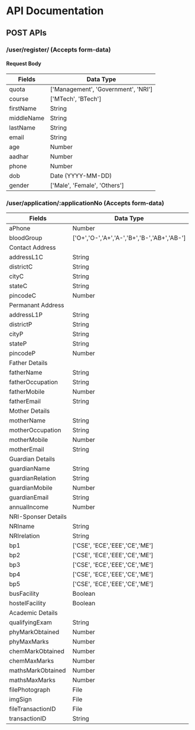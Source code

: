 # API Documentation
## POST APIs
### /user/register/ (Accepts form-data)
#### Request Body
|Fields		|Data Type	|
|-----------|-----------|
|quota 		| ['Management', 'Government', 'NRI']|
|course		| ['MTech', 'BTech']|
|firstName	| String	|
|middleName	| String	|
|lastName	| String	|
|email		| String	|
|age		| Number	|
|aadhar		| Number	|
|phone		| Number	|
|dob		| Date (YYYY-MM-DD)|
|gender		| ['Male', 'Female', 'Others']|

### /user/application/:applicationNo (Accepts form-data)
|Fields     |Data Type  |
|-----------|-----------|
|aPhone 	| Number	|
|bloodGroup	| ['O+','O-','A+','A-','B+','B-','AB+','AB-']|
|Contact Address        |
|addressL1C | String    |
|districtC  | String    |
|cityC      | String    |
|stateC     | String    |
|pincodeC   | Number    |
|Permanant Address      |
|addressL1P | String    |
|districtP  | String    |
|cityP      | String    |
|stateP     | String    |
|pincodeP   | Number    |
|Father Details         |
|fatherName | String    |
|fatherOccupation| String    |
|fatherMobile| Number    |
|fatherEmail| String    |
|Mother Details         |
|motherName | String    |
|motherOccupation| String    |
|motherMobile| Number    |
|motherEmail| String    |
|Guardian Details       |
|guardianName| String    |
|guardianRelation| String    |
|guardianMobile| Number    |
|guardianEmail| String    |
|annualIncome| Number   |
|NRI-Sponser Details    |
|NRIname    | String    |
|NRIrelation   | String    |
|bp1        | ['CSE', 'ECE','EEE','CE','ME']|
|bp2        | ['CSE', 'ECE','EEE','CE','ME']|
|bp3        | ['CSE', 'ECE','EEE','CE','ME']|
|bp4        | ['CSE', 'ECE','EEE','CE','ME']|
|bp5        | ['CSE', 'ECE','EEE','CE','ME']|
|busFacility| Boolean   |
|hostelFacility|Boolean |
|Academic Details       |
|qualifyingExam| String |
|phyMarkObtained| Number|
|phyMaxMarks| Number    |
|chemMarkObtained| Number|
|chemMaxMarks| Number   |
|mathsMarkObtained| Number|
|mathsMaxMarks| Number  |
|filePhotograph| File   |
|imgSign    | File      |
|fileTransactionID| File|
|transactionID| String  |
